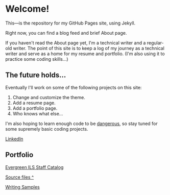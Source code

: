 # Welcome!

This&mdash;is the repository for my GitHub Pages site, using Jekyll. 

Right now, you can find a blog feed and brief About page.

If you haven't read the About page yet, I'm a technical writer and a regular-old writer. The point of this site is to keep a log of my journey as a technical writer and serve as a home for my resume and portfolio. (I'm also using it to practice some coding skills...)

## The future holds...

Eventually I'll work on some of the following projects on this site:
1. Change and customize the theme.
2. Add a resume page.
3. Add a portfolio page.
4. Who knows what else...

I'm also hoping to learn enough code to be [dangerous](http://hackwrite.com/posts/enough-to-be-dangerous/), so stay tuned for some supremely basic coding projects.

[LinkedIn](https://www.linkedin.com/in/slpennington/)

## Portfolio

[Evergreen ILS Staff Catalog](https://docs.evergreen-ils.org/docs/latest/staff_catalog/introduction.html)

[Source files ^](https://github.com/evergreen-library-system/Evergreen/tree/main/docs/modules/staff_catalog)

[Writing Samples](https://drive.google.com/drive/u/0/folders/1-53Rq3FfOdOlGq3WiFVl1LstvLwc5UJP)
